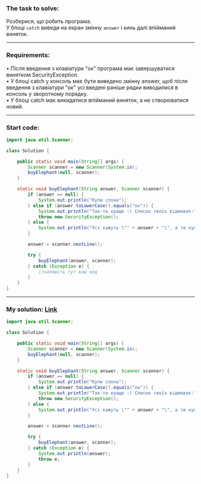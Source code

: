 ### **The task to solve:**  

Розберися, що робить програма.  
У блоці `catch` виведи на екран змінну `answer` і кинь далі впійманий виняток.

---

### **Requirements:**  

• Після введення з клавіатури "ок" програма має завершуватися винятком SecurityException.  
• У блоці catch у консоль має бути виведено змінну answer, щоб після введення з клавіатури "ок" усі введені раніше рядки виводилися в консоль у зворотному порядку.  
• У блоці catch має викидатися впійманий виняток, а не створюватися новий.

---

### **Start code:**  

```java
import java.util.Scanner;

class Solution {

    public static void main(String[] args) {
        Scanner scanner = new Scanner(System.in);
        buyElephant(null, scanner);
    }

    static void buyElephant(String answer, Scanner scanner) {
        if (answer == null) {
            System.out.println("Купи слона");
        } else if (answer.toLowerCase().equals("ок")) {
            System.out.println("Так-то краще :) Список твоїх відмовок:");
            throw new SecurityException();
        } else {
            System.out.println("Усі кажуть \"" + answer + "\", а ти купи слона");
        }

        answer = scanner.nextLine();

        try {
            buyElephant(answer, scanner);
        } catch (Exception e) {
            //напишіть тут ваш код
        }
    }
}
```

---

### **My solution: [Link](./src/Solution.java)**  

```java
import java.util.Scanner;

class Solution {

    public static void main(String[] args) {
        Scanner scanner = new Scanner(System.in);
        buyElephant(null, scanner);
    }

    static void buyElephant(String answer, Scanner scanner) {
        if (answer == null) {
            System.out.println("Купи слона");
        } else if (answer.toLowerCase().equals("ок")) {
            System.out.println("Так-то краще :) Список твоїх відмовок:");
            throw new SecurityException();
        } else {
            System.out.println("Усі кажуть \"" + answer + "\", а ти купи слона");
        }

        answer = scanner.nextLine();

        try {
            buyElephant(answer, scanner);
        } catch (Exception e) {
            System.out.println(answer);
            throw e;
        }
    }
}
```
